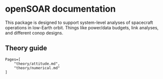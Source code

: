 # openSOAR documentation
This package is designed to support system-level analyses of spacecraft operations in low-Earth orbit. Things like power/data budgets, link analyses, and different conop designs. 

## Theory guide
```@contents
Pages=[
    "theory/attitude.md",
    "theory/numerical.md"
]
```
